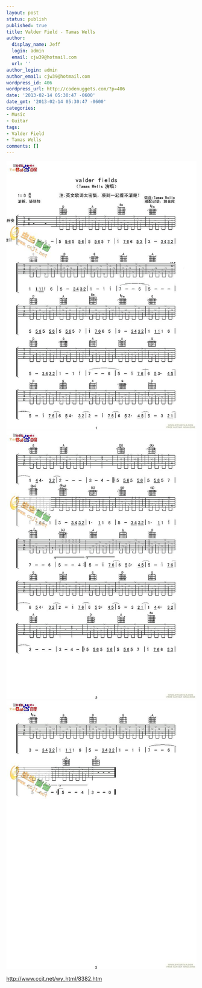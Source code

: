 ```yaml
---
layout: post
status: publish
published: true
title: Valder Field - Tamas Wells
author:
  display_name: Jeff
  login: admin
  email: cjw39@hotmail.com
  url: ''
author_login: admin
author_email: cjw39@hotmail.com
wordpress_id: 406
wordpress_url: http://codenuggets.com/?p=406
date: '2013-02-14 05:30:47 -0600'
date_gmt: '2013-02-14 05:30:47 -0600'
categories:
- Music
- Guitar
tags:
- Valder Field
- Tamas Wells
comments: []
---
```

<a href="/images/uploads/2013/02/1.jpg"><img src="/images/uploads/2013/02/1.jpg" width="540px" /></a><a href="/images/uploads/2013/02/2.jpg"><img src="/images/uploads/2013/02/2.jpg" width="540px" /></a><a href="/images/uploads/2013/02/3.jpg"><img src="/images/uploads/2013/02/3.jpg" width="540px" /></a>

<a href="http://www.ccjt.net/wy_html/8382.htm">http://www.ccjt.net/wy_html/8382.htm</a>

